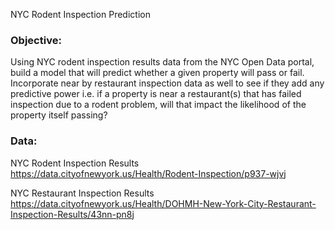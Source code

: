 NYC Rodent Inspection Prediction

### Objective: 
Using NYC rodent inspection results data from the NYC Open Data portal, build a model that will predict whether a given property will pass or fail. Incorporate near by restaurant inspection data as well to see if they add any predictive power i.e. if a property is near a restaurant(s) that has failed inspection due to a rodent problem, will that impact the likelihood of the property itself passing?

### Data:
NYC Rodent Inspection Results
https://data.cityofnewyork.us/Health/Rodent-Inspection/p937-wjvj

NYC Restaurant Inspection Results
https://data.cityofnewyork.us/Health/DOHMH-New-York-City-Restaurant-Inspection-Results/43nn-pn8j

